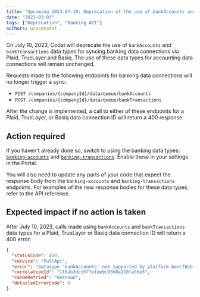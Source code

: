 ```yaml
---
title: "Upcoming 2023-07-10: Deprecation of the use of bankAccounts and bankTransactions data types for banking data connections"
date: "2023-03-03"
tags: ["Deprecation", "Banking API"]
authors: GraceCodat
---
```


On July 10, 2023, Codat will deprecate the use of `bankAccounts` and `bankTransactions` data types for syncing banking data connections via Plaid, TrueLayer and Basiq. The use of these data types for accounting data connections will remain unchanged.

<!--truncate-->

Requests made to the following endpoints for banking data connections will no longer trigger a sync:

- `POST /companies/{companyId}/data/queue/bankAccounts`
- `POST /companies/{companyId}/data/queue/bankTransactions`

After the change is implemented, a call to either of these endpoints for a Plaid, TrueLayer, or Basiq data connection ID will return a 400 response. 

## Action required​

If you haven't already done so, switch to using the banking data types: [`banking-accounts`](https://docs.codat.io/banking-api#/schemas/Account) and [`banking-transactions`](https://docs.codat.io/banking-api#/schemas/Transaction). Enable these in your settings in the Portal.

You will also need to update any parts of your code that expect the response body from the `banking-accounts` and `banking-transactions` endpoints. 
For examples of the new response bodies for these data types, refer to the API reference.

## Expected impact if no action is taken​

After July 10, 2023, calls made using `bankAccounts` and `bankTransactions` data types for a Plaid, TrueLayer or Basiq data connection ID will return a 400 error:

```json
{
  "statusCode": 400,
  "service": "PullApi",
  "error": "Datatype 'bankAccounts' not supported by platform baecf6cb-402c-4611-ae02-b0b5f7e3384f",
  "correlationId": "1f0ab3dcd57fe1de9c93b0a138fa56e5",
  "canBeRetried": "Unknown",
  "detailedErrorCode": 0
}
```
